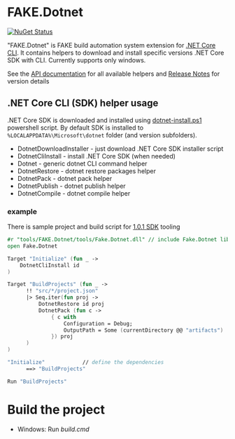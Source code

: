 # FAKE.Dotnet

[![NuGet Status](http://img.shields.io/nuget/v/FAKE.dotnet.svg?style=flat)](https://www.nuget.org/packages/FAKE.Dotnet/)

"FAKE.Dotnet" is FAKE build automation system extension for [.NET Core CLI](http://github.com/dotnet/cli). It contains helpers to download and install specific versions .NET Core SDK with CLI. Currently supports only windows.

See the [API documentation](http://dolly22.github.io/FAKE.Dotnet/apidocs) for all available helpers and [Release Notes](https://github.com/dolly22/FAKE.Dotnet/blob/master/release_notes.md) for version details

## .NET Core CLI (SDK) helper usage

.NET Core SDK is downloaded and installed using [dotnet-install.ps1](https://github.com/dotnet/cli/blob/rel/1.0.0/scripts/obtain/dotnet-install.ps1) powershell script. By default SDK is installed to `%LOCALAPPDATA%\Microsoft\dotnet` folder (and version subfolders).

* DotnetDownloadInstaller - just download .NET Core SDK installer script
* DotnetCliInstall - install .NET Core SDK (when needed)
* Dotnet - generic dotnet CLI command helper
* DotnetRestore - dotnet restore packages helper
* DotnetPack - dotnet pack helper
* DotnetPublish - dotnet publish helper
* DotnetCompile - dotnet compile helper

### example

There is sample project and build script for [1.0.1 SDK](https://github.com/dolly22/FAKE.Dotnet/blob/master/samples/NetCoreSdk101/scripts/build.fsx) tooling

```fsharp
#r "tools/FAKE.Dotnet/tools/Fake.Dotnet.dll" // include Fake.Dotnet lib
open Fake.Dotnet

Target "Initialize" (fun _ ->
	DotnetCliInstall id
)

Target "BuildProjects" (fun _ ->
	  !! "src/*/project.json"
	  |> Seq.iter(fun proj ->
		  DotnetRestore id proj
		  DotnetPack (fun c ->
			  { c with
				  Configuration = Debug;
				  OutputPath = Some (currentDirectory @@ "artifacts")
			  }) proj
	  )
)

"Initialize"            // define the dependencies
	  ==> "BuildProjects"

Run "BuildProjects"
```

# Build the project

* Windows: Run *build.cmd*
